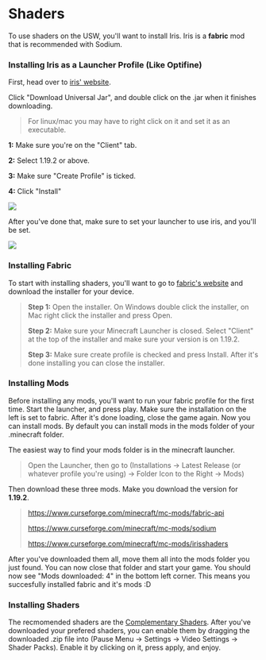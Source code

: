 # Shaders

To use shaders on the USW, you'll want to install Iris. Iris is a __fabric__ mod that is recommended with Sodium.

### Installing Iris as a Launcher Profile (Like Optifine)

First, head over to [iris' website](https://irisshaders.net/download).

Click "Download Universal Jar", and double click on the .jar when it finishes downloading.

> For linux/mac you may have to right click on it and set it as an executable.

**1:** Make sure you're on the "Client" tab.

**2:** Select 1.19.2 or above.

**3:** Make sure "Create Profile" is ticked.

**4:** Click "Install"

![](https://cdn.discordapp.com/attachments/1048409910007832707/1048409912843194388/image.png)


After you've done that, make sure to set your launcher to use iris, and you'll be set.

![](https://cdn.discordapp.com/attachments/1048409910007832707/1048411087927779428/image.png)


### Installing Fabric
To start with installing shaders, you'll want to go to [fabric's website](https://fabricmc.net/use/installer/) and download the installer for your device.

> **Step 1:** Open the installer. On Windows double click the installer, on Mac right click the installer and press Open.
> 
> **Step 2:** Make sure your Minecraft Launcher is closed. Select "Client" at the top of the installer and make sure your version is on 1.19.2.
> 
> **Step 3:** Make sure create profile is checked and press Install. After it's done installing you can close the installer.

### Installing Mods
Before installing any mods, you'll want to run your fabric profile for the first time. Start the launcher, and press play. Make sure the installation on the left is set to fabric.
After it's done loading, close the game again. Now you can install mods. By default you can install mods in the mods folder of your .minecraft folder.

The easiest way to find your mods folder is in the minecraft launcher.
> Open the Launcher, then go to (Installations -> Latest Release (or whatever profile you're using) -> Folder Icon to the Right -> Mods)

Then download these three mods. Make you download the version for __1.19.2__.
> https://www.curseforge.com/minecraft/mc-mods/fabric-api
> 
> https://www.curseforge.com/minecraft/mc-mods/sodium
> 
> https://www.curseforge.com/minecraft/mc-mods/irisshaders

After you've downloaded them all, move them all into the mods folder you just found. You can now close that folder and start your game.
You should now see "Mods downloaded: 4" in the bottom left corner. This means you succesfully installed fabric and it's mods :D

### Installing Shaders
The recmomended shaders are the [Complementary Shaders](https://www.curseforge.com/minecraft/customization/complementary-shaders).
After you've downloaded your prefered shaders, you can enable them by dragging the downloaded .zip file into (Pause Menu -> Settings -> Video Settings -> Shader Packs).
Enable it by clicking on it, press apply, and enjoy.
